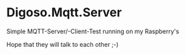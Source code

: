 # Digoso.Mqtt.Server
Simple MQTT-Server/-Client-Test running on my Raspberry's

Hope that they will talk to each other ;-)
